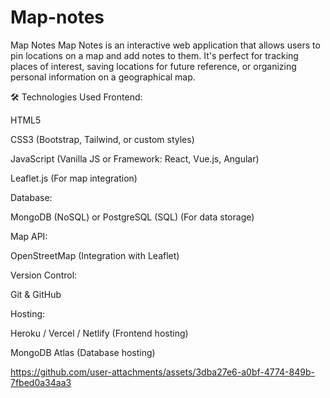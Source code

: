 # Map-notes

Map Notes
Map Notes is an interactive web application that allows users to pin locations on a map and add notes to them. It's perfect for tracking places of interest, saving locations for future reference, or organizing personal information on a geographical map.

🛠️ Technologies Used
Frontend:

HTML5

CSS3 (Bootstrap, Tailwind, or custom styles)

JavaScript (Vanilla JS or Framework: React, Vue.js, Angular)

Leaflet.js (For map integration)

Database:

MongoDB (NoSQL) or PostgreSQL (SQL) (For data storage)

Map API:

OpenStreetMap (Integration with Leaflet)

Version Control:

Git & GitHub

Hosting:

Heroku / Vercel / Netlify (Frontend hosting)

MongoDB Atlas (Database hosting)

https://github.com/user-attachments/assets/3dba27e6-a0bf-4774-849b-7fbed0a34aa3

